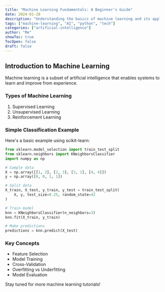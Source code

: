 ```yaml
---
title: "Machine Learning Fundamentals: A Beginner's Guide"
date: 2024-01-28
description: "Understanding the basics of machine learning and its applications"
tags: ["machine-learning", "AI", "python", "tech"]
categories: ["artificial-intelligence"]
author: "Me"
showToc: true
TocOpen: false
draft: false
---
```


## Introduction to Machine Learning

Machine learning is a subset of artificial intelligence that enables systems to learn and improve from experience.

### Types of Machine Learning

1. Supervised Learning
2. Unsupervised Learning
3. Reinforcement Learning

### Simple Classification Example

Here's a basic example using scikit-learn:

```python
from sklearn.model_selection import train_test_split
from sklearn.neighbors import KNeighborsClassifier
import numpy as np

# Sample data
X = np.array([[1, 2], [2, 3], [3, 1], [4, 4]])
y = np.array([0, 0, 1, 1])

# Split data
X_train, X_test, y_train, y_test = train_test_split(
    X, y, test_size=0.25, random_state=42
)

# Train model
knn = KNeighborsClassifier(n_neighbors=3)
knn.fit(X_train, y_train)

# Make predictions
predictions = knn.predict(X_test)
```

### Key Concepts

- Feature Selection
- Model Training
- Cross-Validation
- Overfitting vs Underfitting
- Model Evaluation

Stay tuned for more machine learning tutorials! 